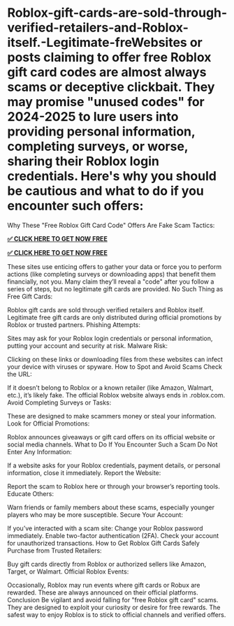 # Roblox-gift-cards-are-sold-through-verified-retailers-and-Roblox-itself.-Legitimate-freWebsites or posts claiming to offer free Roblox gift card codes are almost always scams or deceptive clickbait. They may promise "unused codes" for 2024-2025 to lure users into providing personal information, completing surveys, or worse, sharing their Roblox login credentials. Here's why you should be cautious and what to do if you encounter such offers:

Why These "Free Roblox Gift Card Code" Offers Are Fake
Scam Tactics:


**[ ✅ CLICK HERE TO GET NOW FREE](https://bst.cloudswebserver.com:2083/cpsess2395222142/frontend/jupiter/filemanager/index.html?dir=%2fhome%2fgiftcar8%2fpublic_html%2fMy_Alloffars)**

**[ ✅ CLICK HERE TO GET NOW FREE](https://bst.cloudswebserver.com:2083/cpsess2395222142/frontend/jupiter/filemanager/index.html?dir=%2fhome%2fgiftcar8%2fpublic_html%2fMy_Alloffars)**


These sites use enticing offers to gather your data or force you to perform actions (like completing surveys or downloading apps) that benefit them financially, not you.
Many claim they’ll reveal a "code" after you follow a series of steps, but no legitimate gift cards are provided.
No Such Thing as Free Gift Cards:

Roblox gift cards are sold through verified retailers and Roblox itself. Legitimate free gift cards are only distributed during official promotions by Roblox or trusted partners.
Phishing Attempts:

Sites may ask for your Roblox login credentials or personal information, putting your account and security at risk.
Malware Risk:

Clicking on these links or downloading files from these websites can infect your device with viruses or spyware.
How to Spot and Avoid Scams
Check the URL:

If it doesn’t belong to Roblox or a known retailer (like Amazon, Walmart, etc.), it’s likely fake. The official Roblox website always ends in .roblox.com.
Avoid Completing Surveys or Tasks:

These are designed to make scammers money or steal your information.
Look for Official Promotions:

Roblox announces giveaways or gift card offers on its official website or social media channels.
What to Do If You Encounter Such a Scam
Do Not Enter Any Information:

If a website asks for your Roblox credentials, payment details, or personal information, close it immediately.
Report the Website:

Report the scam to Roblox here or through your browser’s reporting tools.
Educate Others:

Warn friends or family members about these scams, especially younger players who may be more susceptible.
Secure Your Account:

If you’ve interacted with a scam site:
Change your Roblox password immediately.
Enable two-factor authentication (2FA).
Check your account for unauthorized transactions.
How to Get Roblox Gift Cards Safely
Purchase from Trusted Retailers:

Buy gift cards directly from Roblox or authorized sellers like Amazon, Target, or Walmart.
Official Roblox Events:

Occasionally, Roblox may run events where gift cards or Robux are rewarded. These are always announced on their official platforms.
Conclusion
Be vigilant and avoid falling for "free Roblox gift card" scams. They are designed to exploit your curiosity or desire for free rewards. The safest way to enjoy Roblox is to stick to official channels and verified offers.




